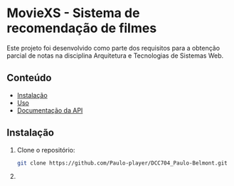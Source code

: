 # MovieXS - Sistema de recomendação de filmes

Este projeto foi desenvolvido como parte dos requisitos para a obtenção parcial de notas na disciplina Arquitetura e Tecnologias de Sistemas Web.

## Conteúdo
- [Instalação](#instalação)
- [Uso](#uso)
- [Documentação da API](#documentação-da-API)

## Instalação

1. Clone o repositório:
   ```bash
   git clone https://github.com/Paulo-player/DCC704_Paulo-Belmont.git

2. 